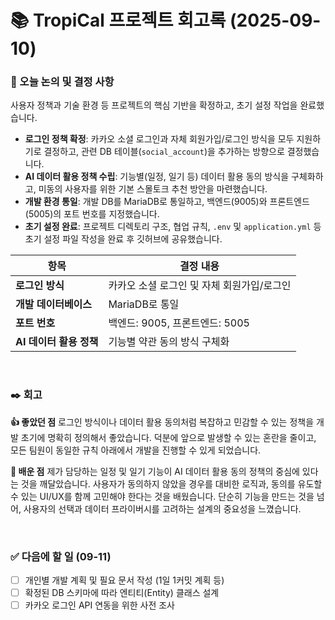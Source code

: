 # 📚 TropiCal 프로젝트 회고록 (2025-09-10)

### 📌 오늘 논의 및 결정 사항
사용자 정책과 기술 환경 등 프로젝트의 핵심 기반을 확정하고, 초기 설정 작업을 완료했습니다.

- **로그인 정책 확정**: 카카오 소셜 로그인과 자체 회원가입/로그인 방식을 모두 지원하기로 결정하고, 관련 DB 테이블(`social_account`)을 추가하는 방향으로 결정했습니다.
- **AI 데이터 활용 정책 수립**: 기능별(일정, 일기 등) 데이터 활용 동의 방식을 구체화하고, 미동의 사용자를 위한 기본 스몰토크 추천 방안을 마련했습니다.
- **개발 환경 통일**: 개발 DB를 MariaDB로 통일하고, 백엔드(9005)와 프론트엔드(5005)의 포트 번호를 지정했습니다.
- **초기 설정 완료**: 프로젝트 디렉토리 구조, 협업 규칙, `.env` 및 `application.yml` 등 초기 설정 파일 작성을 완료 후 깃허브에 공유했습니다.

| 항목 | 결정 내용 |
| --- | --- |
| **로그인 방식** | 카카오 소셜 로그인 및 자체 회원가입/로그인 |
| **개발 데이터베이스** | MariaDB로 통일 |
| **포트 번호** | 백엔드: 9005, 프론트엔드: 5005 |
| **AI 데이터 활용 정책** | 기능별 약관 동의 방식 구체화 |

<br>

### ✒️ 회고

**👍 좋았던 점**
로그인 방식이나 데이터 활용 동의처럼 복잡하고 민감할 수 있는 정책을 개발 초기에 명확히 정의해서 좋았습니다. 덕분에 앞으로 발생할 수 있는 혼란을 줄이고, 모든 팀원이 동일한 규칙 아래에서 개발을 진행할 수 있게 되었습니다.

**🤔 배운 점**
제가 담당하는 일정 및 일기 기능이 AI 데이터 활용 동의 정책의 중심에 있다는 것을 깨달았습니다. 사용자가 동의하지 않았을 경우를 대비한 로직과, 동의를 유도할 수 있는 UI/UX를 함께 고민해야 한다는 것을 배웠습니다.
단순히 기능을 만드는 것을 넘어, 사용자의 선택과 데이터 프라이버시를 고려하는 설계의 중요성을 느꼈습니다.

<br>

### ✅ 다음에 할 일 (09-11)
- [ ] 개인별 개발 계획 및 필요 문서 작성 (1일 1커밋 계획 등)
- [ ] 확정된 DB 스키마에 따라 엔티티(Entity) 클래스 설계
- [ ] 카카오 로그인 API 연동을 위한 사전 조사
